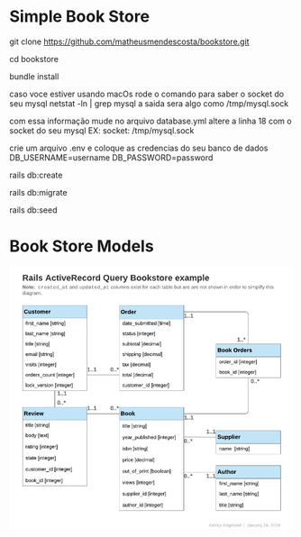 # Simple Book Store

git clone https://github.com/matheusmendescosta/bookstore.git

cd bookstore

bundle install 

caso voce estiver usando macOs rode o comando para saber o socket do seu mysql netstat -ln | grep mysql a saida sera algo como /tmp/mysql.sock

com essa informação mude no arquivo database.yml altere a linha 18 com o socket do seu mysql EX: socket: /tmp/mysql.sock

crie um arquivo .env e coloque as credencias do seu banco de dados DB_USERNAME=username DB_PASSWORD=password

rails db:create

rails db:migrate

rails db:seed

# Book Store Models

<img src="./public/bookstore_models.png">